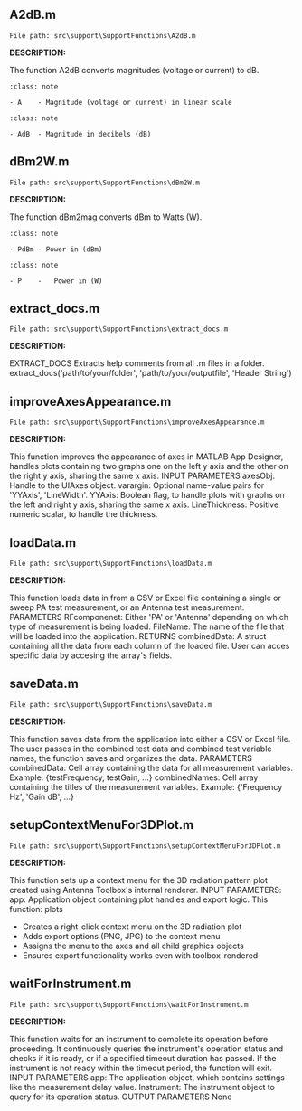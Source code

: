 ## A2dB.m
`File path: src\support\SupportFunctions\A2dB.m`

**DESCRIPTION:**

The function A2dB converts magnitudes (voltage or current) to dB.

```{admonition} Input
:class: note

- A    - Magnitude (voltage or current) in linear scale
```

```{admonition} Output
:class: note

- AdB  - Magnitude in decibels (dB)
```

## dBm2W.m
`File path: src\support\SupportFunctions\dBm2W.m`

**DESCRIPTION:**

The function dBm2mag converts dBm to Watts (W).

```{admonition} Input
:class: note

- PdBm - Power in (dBm)
```

```{admonition} Output
:class: note

- P    -   Power in (W)
```

## extract_docs.m
`File path: src\support\SupportFunctions\extract_docs.m`

**DESCRIPTION:**

EXTRACT_DOCS Extracts help comments from all .m files in a folder. extract_docs('path/to/your/folder', 'path/to/your/outputfile', 'Header String')

## improveAxesAppearance.m
`File path: src\support\SupportFunctions\improveAxesAppearance.m`

**DESCRIPTION:**

This function improves the appearance of axes in MATLAB App Designer, handles plots containing two graphs one on the left y axis and the other on the right y axis, sharing the same x axis. INPUT PARAMETERS axesObj:       Handle to the UIAxes object. varargin:      Optional name-value pairs for 'YYAxis', 'LineWidth'. YYAxis:        Boolean flag, to handle plots with graphs on the left and right y axis, sharing the same x axis. LineThickness: Positive numeric scalar, to handle the thickness.

## loadData.m
`File path: src\support\SupportFunctions\loadData.m`

**DESCRIPTION:**

This function loads data in from a CSV or Excel file containing a single or sweep PA test measurement, or an Antenna test measurement. PARAMETERS RFcomponenet: Either 'PA' or 'Antenna' depending on which type of measurement is being loaded. FileName:     The name of the file that will be loaded into the application. RETURNS combinedData: A struct containing all the data from each column of the loaded file. User can acces specific data by accesing the array's fields.

## saveData.m
`File path: src\support\SupportFunctions\saveData.m`

**DESCRIPTION:**

This function saves data from the application into either a CSV or Excel file. The user passes in the combined test data and combined test variable names, the function saves and organizes the data. PARAMETERS combinedData:  Cell array containing the data for all measurement variables. Example: {testFrequency, testGain, ...} combinedNames: Cell array containing the titles of the measurement variables. Example: {'Frequency Hz', 'Gain dB', ...}

## setupContextMenuFor3DPlot.m
`File path: src\support\SupportFunctions\setupContextMenuFor3DPlot.m`

**DESCRIPTION:**

This function sets up a context menu for the 3D radiation pattern plot created using Antenna Toolbox's internal renderer. INPUT PARAMETERS: app: Application object containing plot handles and export logic. This function: plots

- Creates a right-click context menu on the 3D radiation plot
- Adds export options (PNG, JPG) to the context menu
- Assigns the menu to the axes and all child graphics objects
- Ensures export functionality works even with toolbox-rendered

## waitForInstrument.m
`File path: src\support\SupportFunctions\waitForInstrument.m`

**DESCRIPTION:**

This function waits for an instrument to complete its operation before proceeding. It continuously queries the instrument's operation status and checks if it is ready, or if a specified timeout duration has passed. If the instrument is not ready within the timeout period, the function will exit. INPUT PARAMETERS app:         The application object, which contains settings like the measurement delay value. Instrument:  The instrument object to query for its operation status. OUTPUT PARAMETERS None

